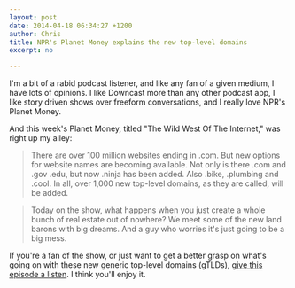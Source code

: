 ```yaml
---
layout: post
date: 2014-04-18 06:34:27 +1200
author: Chris
title: NPR's Planet Money explains the new top-level domains
excerpt: no

---
```


I'm a bit of a rabid podcast listener, and like any fan of a given medium, I have lots of opinions. I like Downcast more than any other podcast app, I like story driven shows over freeform conversations, and I really love NPR's Planet Money. 

And this week's Planet Money, titled "The Wild West Of The Internet," was right up my alley:

>There are over 100 million websites ending in .com. But new options for website names are becoming available. Not only is there .com and .gov .edu, but now .ninja has been added. Also .bike, .plumbing and .cool. In all, over 1,000 new top-level domains, as they are called, will be added.

>Today on the show, what happens when you just create a whole bunch of real estate out of nowhere? We meet some of the new land barons with big dreams. And a guy who worries it's just going to be a big mess.

If you're a fan of the show, or just want to get a better grasp on what's going on with these new generic top-level domains (gTLDs), [give this episode a listen](http://www.npr.org/blogs/money/2014/04/16/303735386/episode-532-the-wild-west-of-the-internet). I think you'll enjoy it. 